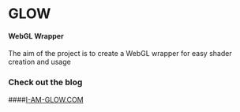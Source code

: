 GLOW
====

#### WebGL Wrapper ####

The aim of the project is to create a WebGL wrapper for easy shader creation and usage

### Check out the blog ###

####[I-AM-GLOW.COM](http://i-am-glow.com/) 
